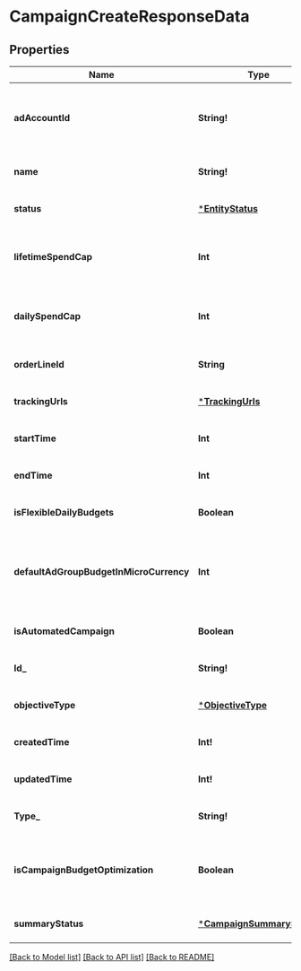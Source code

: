 # CampaignCreateResponseData

## Properties
Name | Type | Description | Notes
------------ | ------------- | ------------- | -------------
**adAccountId** | **String!** | Campaign&#39;s Advertiser ID. If you want to create a campaign in a Business Account shared account you need to specify the Business Access advertiser ID in both the query path param as well as the request body schema. | [optional] [default to null]
**name** | **String!** | Campaign name. | [optional] [default to null]
**status** | [***EntityStatus**](EntityStatus.md) |  | [optional] [default to null]
**lifetimeSpendCap** | **Int** | Campaign total spending cap. Required for Campaign Budget Optimization (CBO) campaigns. This and \&quot;daily_spend_cap\&quot; cannot be set at the same time. | [optional] [default to null]
**dailySpendCap** | **Int** | Campaign daily spending cap. Required for Campaign Budget Optimization (CBO) campaigns. This and \&quot;lifetime_spend_cap\&quot; cannot be set at the same time. | [optional] [default to null]
**orderLineId** | **String** | Order line ID that appears on the invoice. | [optional] [default to null]
**trackingUrls** | [***TrackingUrls**](TrackingUrls.md) |  | [optional] [default to null]
**startTime** | **Int** | Campaign start time. Unix timestamp in seconds. Only used for Campaign Budget Optimization (CBO) campaigns. | [optional] [default to null]
**endTime** | **Int** | Campaign end time. Unix timestamp in seconds. Only used for Campaign Budget Optimization (CBO) campaigns. | [optional] [default to null]
**isFlexibleDailyBudgets** | **Boolean** | Determine if a campaign has flexible daily budgets setup. | [optional] [default to null]
**defaultAdGroupBudgetInMicroCurrency** | **Int** | When transitioning from campaign budget optimization to non-campaign budget optimization, the default_ad_group_budget_in_micro_currency will propagate to each child ad groups daily budget. Unit is micro currency of the associated advertiser account. | [optional] [default to null]
**isAutomatedCampaign** | **Boolean** | Specifies whether the campaign was created in the automated campaign flow | [optional] [default to null]
**Id_** | **String!** | Campaign ID. | [optional] [default to null]
**objectiveType** | [***ObjectiveType**](ObjectiveType.md) |  | [optional] [default to null]
**createdTime** | **Int!** | Campaign creation time. Unix timestamp in seconds. | [optional] [default to null]
**updatedTime** | **Int!** | UTC timestamp. Last update time. | [optional] [default to null]
**Type_** | **String!** | Always \&quot;campaign\&quot;. | [optional] [default to null]
**isCampaignBudgetOptimization** | **Boolean** | Determines if a campaign automatically generate ad-group level budgets given a campaign budget to maximize campaign outcome. When transitioning from non-cbo to cbo, all previous child ad group budget will be cleared. | [optional] [default to null]
**summaryStatus** | [***CampaignSummaryStatus**](CampaignSummaryStatus.md) |  | [optional] [default to null]

[[Back to Model list]](../README.md#documentation-for-models) [[Back to API list]](../README.md#documentation-for-api-endpoints) [[Back to README]](../README.md)


